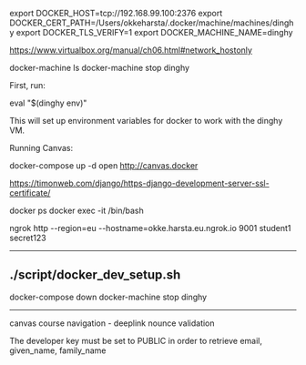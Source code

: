 export DOCKER_HOST=tcp://192.168.99.100:2376
export DOCKER_CERT_PATH=/Users/okkeharsta/.docker/machine/machines/dinghy
export DOCKER_TLS_VERIFY=1
export DOCKER_MACHINE_NAME=dinghy

https://www.virtualbox.org/manual/ch06.html#network_hostonly

docker-machine ls
docker-machine stop dinghy

First, run:

  eval "$(dinghy env)"

This will set up environment variables for docker to work with the dinghy VM.

Running Canvas:

  docker-compose up -d
  open http://canvas.docker

https://timonweb.com/django/https-django-development-server-ssl-certificate/


docker ps
docker exec -it <container name> /bin/bash

ngrok http --region=eu --hostname=okke.harsta.eu.ngrok.io 9001
student1
secret123

-----
./script/docker_dev_setup.sh
-----
docker-compose down
docker-machine stop dinghy

-----
canvas
course navigation - deeplink
nounce validation

The developer key must be set to PUBLIC in order to retrieve email, given_name, family_name


